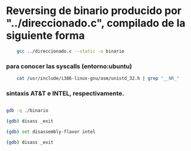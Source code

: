 # Reversing de binario producido por "../direccionado.c", compilado de la siguiente forma
```sh
	gcc ../direccionado.c --static -o binario
```

### para conocer las syscalls (entorno:ubuntu)
```sh
	cat /usr/include/i386-linux-gnu/asm/unistd_32.h | grep "__NR_"
```

### sintaxis  AT&T e INTEL, respectivamente.
```sh

gdb -q ./binario

(gdb) disass _exit

(gdb) set disassembly-flavor intel

(gdb) disass _exit

```